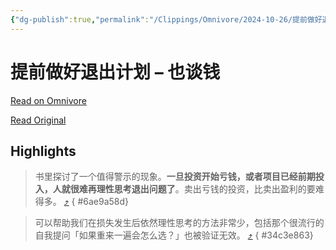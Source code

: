 ```yaml
---
{"dg-publish":true,"permalink":"/Clippings/Omnivore/2024-10-26/提前做好退出计划 – 也谈钱/"}
---
```



# 提前做好退出计划 – 也谈钱

[Read on Omnivore](https://omnivore.app/me/-192b7158526)

[Read Original](https://yetanmoney.com/plan-your-exit/)

## Highlights

> 书里探讨了一个值得警示的现象。**一旦投资开始亏钱，或者项目已经前期投入，人就很难再理性思考退出问题了**。卖出亏钱的投资，比卖出盈利的要难得多。 [⤴️](https://omnivore.app/me/-192b7158526#6ae9a58d-0505-4490-8e98-b2d2ac5b2add) 
{ #6ae9a58d}


> 可以帮助我们在损失发生后依然理性思考的方法非常少，包括那个很流行的自我提问「如果重来一遍会怎么选？」也被验证无效。 [⤴️](https://omnivore.app/me/-192b7158526#34c3e863-3085-4093-bcb0-17fc0fb6f92b) 
{ #34c3e863}

